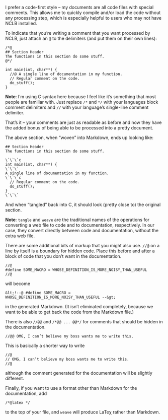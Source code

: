 I prefer a code-first style – my documents are all code files with special
comments. This allows me to quickly compile and/or load the code without any
processing step, which is especially helpful to users who may not have NCLB
installed.

To indicate that you’re writing a comment that you want processed by NCLB,
just attach an `@` to the delimiters (and put them on their own lines):

    /*@
    ## Section Header
    The functions in this section do some stuff.
    @*/
    
    int main(int, char**) {
      //@ A single line of documentation in my function.
      // Regular comment on the code.
      do_stuff();
    }

**Note**: I’m using C syntax here because I feel like it’s something that most
people are familiar with. Just replace `/*` and `*/` with your languages block
comment delimiters and `//` with your language’s single-line comment
delimiter.

That’s it – your comments are just as readable as before and now they have the
added bonus of being able to be processed into a pretty document.

The above section, when “woven” into Markdown, ends up looking like:

    ## Section Header
    The functions in this section do some stuff.
    
    \`\`\`c
    int main(int, char**) {
    \`\`\`
    A single line of documentation in my function.
    \`\`\`c
      // Regular comment on the code.
      do_stuff();
    }
    \`\`\`

And when “tangled” back into C, it should look (pretty close to) the original
section.

**Note**: `tangle` and `weave` are the traditional names of the operations for
converting a web file to code and to documentation, respectively. In our case,
they convert directly between code and documentation, without the extra web
file.

There are some additional bits of markup that you might also use. `//@` on a
line by itself is a boundary for hidden code. Place this before and after a
block of code that you don’t want in the documentation.

    //@
    #define SOME_MACRO = WHOSE_DEFINITION_IS_MORE_NOISY_THAN_USEFUL
    //@

will become

    &lt;!--@ #define SOME_MACRO = WHOSE_DEFINITION_IS_MORE_NOISY_THAN_USEFUL --&gt;

in the generated Markdown. (It isn’t eliminated completely, because we want to
be able to get back the code from the Markdown file.)

There is also `//@@` and `/*@@ ... @@*/` for comments that should be hidden in
the documentation.

    //@@ OMG, I can’t believe my boss wants me to write this.

This is basically a shorter way to write
    
    //@
    // OMG, I can’t believe my boss wants me to write this.
    //@

although the comment generated for the documentation will be slightly
different.

Finally, if you want to use a format other than Markdown for the
documentation, add

    /*@latex */

to the top of your file, and `weave` will produce LaTeχ rather than Markdown.
